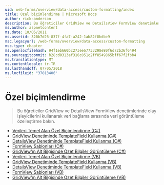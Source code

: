 ```yaml
---
uid: web-forms/overview/data-access/custom-formatting/index
title: Özel biçimlendirme | Microsoft Docs
author: rick-anderson
description: Bu öğreticiler GridView ve DetailsView FormView denetimlerinde olay işleyicilerini kullanarak veri bağlama sırasında veri görüntüleme özelleştirme bakın.
ms.author: aspnetcontent
ms.date: 10/05/2011
ms.assetid: 320b7d26-837f-4fa7-a242-1ab82f8bdbe9
msc.legacyurl: /web-forms/overview/data-access/custom-formatting
msc.type: chapter
ms.openlocfilehash: 94f1eb660bc273ee67733298e80f6d72b36f6494
ms.sourcegitcommit: b28cd0313af316c051c2ff8549865bff67f2fbb4
ms.translationtype: MT
ms.contentlocale: tr-TR
ms.lasthandoff: 07/05/2018
ms.locfileid: "37813406"
---
```

<a name="custom-formatting"></a>Özel biçimlendirme
====================
> Bu öğreticiler GridView ve DetailsView FormView denetimlerinde olay işleyicilerini kullanarak veri bağlama sırasında veri görüntüleme özelleştirme bakın.


- [Verileri Temel Alan Özel Biçimlendirme (C#)](custom-formatting-based-upon-data-cs.md)
- [GridView Denetiminde TemplateField Kullanma (C#)](using-templatefields-in-the-gridview-control-cs.md)
- [DetailsView Denetiminde TemplateField Kullanma (C#)](using-templatefields-in-the-detailsview-control-cs.md)
- [FormView Şablonları (C#)](using-the-formview-s-templates-cs.md)
- [GridView'ın Alt Bilgisinde Özet Bilgiler Görüntüleme (C#)](displaying-summary-information-in-the-gridview-s-footer-cs.md)
- [Verileri Temel Alan Özel Biçimlendirme (VB)](custom-formatting-based-upon-data-vb.md)
- [GridView Denetiminde TemplateField Kullanma (VB)](using-templatefields-in-the-gridview-control-vb.md)
- [DetailsView Denetiminde TemplateField Kullanma (VB)](using-templatefields-in-the-detailsview-control-vb.md)
- [FormView Şablonları (VB)](using-the-formview-s-templates-vb.md)
- [GridView'ın Alt Bilgisinde Özet Bilgiler Görüntüleme (VB)](displaying-summary-information-in-the-gridview-s-footer-vb.md)
